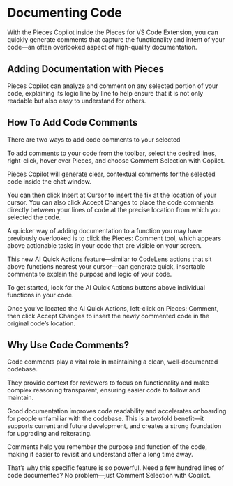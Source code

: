 # Documenting Code

With the Pieces Copilot inside the Pieces for VS Code Extension, you can quickly generate comments that capture the functionality and intent of your code—an often overlooked aspect of high-quality documentation.

## Adding Documentation with Pieces

Pieces Copilot can analyze and comment on any selected portion of your code, explaining its logic line by line to help ensure that it is not only readable but also easy to understand for others.

## How To Add Code Comments

There are two ways to add code comments to your selected

To add comments to your code from the toolbar, select the desired lines, right-click, hover over Pieces, and choose Comment Selection with Copilot.



Pieces Copilot will generate clear, contextual comments for the selected code inside the chat window.

You can then click Insert at Cursor to insert the fix at the location of your cursor. You can also click Accept Changes to place the code comments directly between your lines of code at the precise location from which you selected the code.



A quicker way of adding documentation to a function you may have previously overlooked is to click the Pieces: Comment tool, which appears above actionable tasks in your code that are visible on your screen.

This new AI Quick Actions feature—similar to CodeLens actions that sit above functions nearest your cursor—can generate quick, insertable comments to explain the purpose and logic of your code.

To get started, look for the AI Quick Actions buttons above individual functions in your code.

Once you’ve located the AI Quick Actions, left-click on Pieces: Comment, then click Accept Changes to insert the newly commented code in the original code’s location.



## Why Use Code Comments?

Code comments play a vital role in maintaining a clean, well-documented codebase.

They provide context for reviewers to focus on functionality and make complex reasoning transparent, ensuring easier code to follow and maintain.

Good documentation improves code readability and accelerates onboarding for people unfamiliar with the codebase. This is a twofold benefit—it supports current and future development, and creates a strong foundation for upgrading and reiterating.

Comments help you remember the purpose and function of the code, making it easier to revisit and understand after a long time away.

That’s why this specific feature is so powerful. Need a few hundred lines of code documented? No problem—just Comment Selection with Copilot.